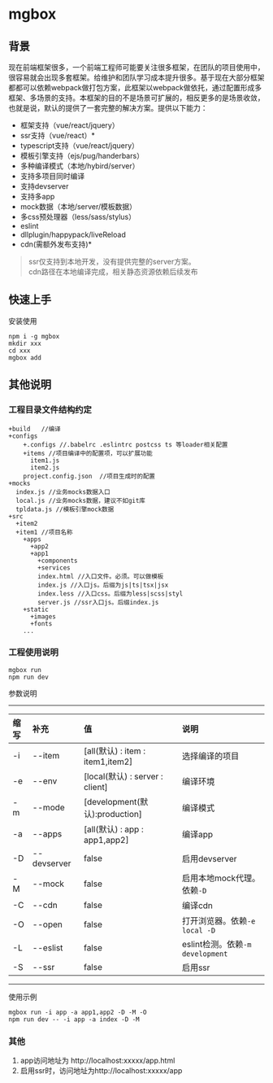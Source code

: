 # mgbox  

## 背景
   现在前端框架很多，一个前端工程师可能要关注很多框架，在团队的项目使用中，很容易就会出现多套框架。给维护和团队学习成本提升很多。基于现在大部分框架都都可以依赖webpack做打包方案，此框架以webpack做依托，通过配置形成多框架、多场景的支持。本框架的目的不是场景可扩展的，相反更多的是场景收敛，也就是说，默认的提供了一套完整的解决方案。提供以下能力：
+ 框架支持（vue/react/jquery）  
+ ssr支持（vue/react）*  
+ typescript支持（vue/react/jquery）
+ 模板引擎支持（ejs/pug/handerbars）
+ 多种编译模式（本地/hybird/server）
+ 支持多项目同时编译
+ 支持devserver
+ 支持多app
+ mock数据（本地/server/模板数据）
+ 多css预处理器（less/sass/stylus）
+ eslint
+ dllplugin/happypack/liveReload
+ cdn(需额外发布支持)*
> ssr仅支持到本地开发，没有提供完整的server方案。  
cdn路径在本地编译完成，相关静态资源依赖后续发布
## 快速上手
安装使用 
```
npm i -g mgbox
mkdir xxx
cd xxx
mgbox add
```
## 其他说明
### 工程目录文件结构约定 
```
+build   //编译  
+configs 
    +.configs //.babelrc .eslintrc postcss ts 等loader相关配置
    +items //项目编译中的配置项，可以扩展功能
      item1.js 
      item2.js 
    project.config.json  //项目生成时的配置
+mocks  
  index.js //业务mocks数据入口
  local.js //业务mocks数据，建议不如git库
  tpldata.js //模板引擎mock数据
+src  
  +item2
  +item1 //项目名称
    +apps
      +app2
      +app1
        +components
        +services
        index.html //入口文件。必须。可以做模板
        index.js //入口js。后缀为js|ts|tsx|jsx
        index.less //入口css。后缀为less|scss|styl
        server.js //ssr入口js。后缀index.js
    +static
      +images
      +fonts
    ...
```   
### 工程使用说明
```
mgbox run 
npm run dev
```
参数说明  
***
 缩写 | 补充 | 值 | 说明   
:---|:---|:----|:----
 -i | --item | [all(默认) : item : item1,item2] | 选择编译的项目 
 -e | --env | [local(默认) : server : client] | 编译环境 
 -m | --mode | [development(默认):production] | 编译模式 
-a | --apps | [all(默认) : app : app1,app2] | 编译app
-D | --devserver | false | 启用devserver
-M | --mock | false | 启用本地mock代理。依赖`-D`
-C | --cdn | false | 编译cdn 
-O | --open | false | 打开浏览器。依赖`-e local -D`
-L | --eslist | false | eslint检测。依赖`-m development`
-S | --ssr | false | 启用ssr  
***
使用示例  
```
mgbox run -i app -a app1,app2 -D -M -O
npm run dev -- -i app -a index -D -M 
```
### 其他
1. app访问地址为 http://localhost:xxxxx/app.html
2. 启用ssr时，访问地址为http://localhost:xxxxx/app
